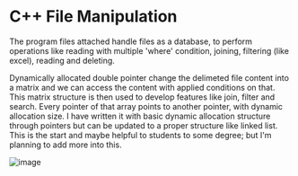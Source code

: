 # C++ File Manipulation
The program files attached handle files as a database, to perform operations like reading with multiple 'where' condition, joining, filtering (like excel), reading and deleting.

Dynamically allocated double pointer change the delimeted file content into a matrix and we can access the content with applied conditions on that. This matrix structure is then used to develop features like join, filter and search. Every pointer of that array points to another pointer, with dynamic allocation size. I have written it with basic dynamic allocation structure through pointers but can be updated to a proper structure like linked list. This is the start and maybe helpful to students to some degree; but I'm planning to add more into this. 

![image](https://user-images.githubusercontent.com/38018683/147359925-4414c47b-cd63-48a4-8066-d2fcc4111e6f.png)
